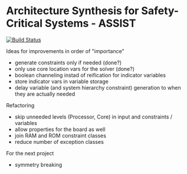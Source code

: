 Architecture Synthesis for Safety-Critical Systems - ASSIST 
==============================================================

[![Build Status](https://travis-ci.org/RobertHilbrich/assist-public.svg?branch=master)](https://travis-ci.org/RobertHilbrich/assist-public)


Ideas for improvements in order of "importance"

- generate constraints only if needed (done?)
- only use core location vars for the solver (done?)
- boolean channeling instad of reification for indicator variables
- store indicator vars in variable storage
- delay variable (and system hierarchy constraint) generation to when they are actually needed

Refactoring
- skip unneeded levels (Processor, Core) in input and constraints / variables
 - allow properties for the board as well
- join RAM and ROM constraint classes
- reduce number of exception classes

For the next project
- symmetry breaking
